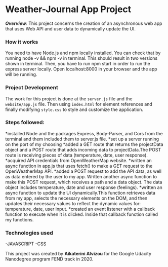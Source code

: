 # Weather-Journal App Project

_**Overview**_:
This project concerns the creation of an asynchronous web app that uses Web API and user data to dynamically update the UI. 

### How it works

You need to have Node.js and npm locally installed. You can check that by running node -v && npm -v in terminal. This should result in two versions shown in terminal.
Then, you have to run npm start in order to run the express server locally.
Open localhost:8000 in your browser and the app will be running.

### Project Development

The work for this project is done at the `server.js` file and the `website/app.js` file. Then using `index.html` for element references and finally modifying `style.css` to style and customize the application.

### Steps followed:

*installed Node and the packages Express, Body-Parser, and Cors from the terminal and them included them to server.js file.
*set up a server running on the port of my choosing
*added a GET route that returns the projectData object and a POST route that adds incoming data to projectData.The POST route is receiving pieces of data (temperature, date, user response).
*acquired API credentials from OpenWeatherMap website.
*written an async function in app.js that uses fetch() to make a GET request to the OpenWeatherMap API.
*added a POST request to add the API data, as well as data entered by the user to my app.
Written another async function to make this POST request, which receives a path and a data object. The data object includes temperature, date and user response (feelings).
*written an async function to update the UI dynamically.This function retrieves data from my app, selects the necessary elements on the DOM, and then updates their necessary values to reflect the dynamic values for: temperature, date, user input.
*created an event listener with a callback function to execute when it is clicked.
Inside that callback function called my functions.

### Technologies used

-JAVASCRIPT 
-CSS

This project was created by **Aikaterini Alvizou** for the Google Udacity Nanodegree program FEND track in 2020.

